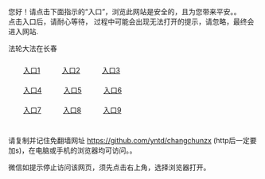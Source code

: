 您好！请点击下面指示的“入口”，浏览此网站是安全的，且为您带来平安。。 <br/>
点击入口后，请耐心等待， 过程中可能会出现无法打开的提示，请忽略，最终会进入网站. </br>

法轮大法在长春<br/>
<div style="padding:10px"><a style="margin:20px" target="_blank" href="https://d1dl1ssajx8hi5.cloudfront.net/2Qpsp?ndvdbtpu" id="ccLink1" rel="nofollow">入口1</a> <a target="_blank" style="margin:20px" href="https://d1oi5ha4zwlvxz.cloudfront.net/2Qpsp?poinvcvl" id="ccLink2" rel="nofollow">入口2</a> <a style="margin:20px" target="_blank" href="https://d2d3rcsvxaagf9.cloudfront.net/2Qpsp?wxfifp" id="ccLink3" rel="nofollow">入口3</a></div>

<div style="padding:10px" ><a style="margin:20px" target="_blank" href="https://d1dl1ssajx8hi5.cloudfront.net/2Qpsp?ndvdbtpu" id="ccLink4" rel="nofollow">入口4</a> <a style="margin:20px" href="https://d1oi5ha4zwlvxz.cloudfront.net/2Qpsp?poinvcvl" target="_blank" id="ccLink5" rel="nofollow">入口5</a> <a style="margin:20px" href="https://d2d3rcsvxaagf9.cloudfront.net/2Qpsp?wxfifp" target="_blank" id="ccLink6" rel="nofollow">入口6</a></div>

<div style="padding:10px"><a style="margin:20px" target="_blank" href="https://d1dl1ssajx8hi5.cloudfront.net/2Qpsp?ndvdbtpu" id="ccLink7" rel="nofollow">入口7</a> <a style="margin:20px" href="https://d1oi5ha4zwlvxz.cloudfront.net/2Qpsp?poinvcvl" target="_blank" id="ccLink8" rel="nofollow">入口8</a> <a style="margin:20px" target="_blank" href="https://d2d3rcsvxaagf9.cloudfront.net/2Qpsp?wxfifp" id="ccLink9" rel="nofollow">入口9</a></div>

<br/>



请复制并记住免翻墙网址 https://github.com/yntd/changchunzx (http后一定要加s)，在电脑或手机的浏览器均可访问。。<br/>

微信如提示停止访问该网页，须先点击右上角，选择浏览器打开。

